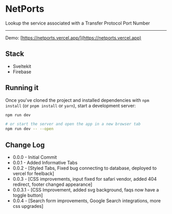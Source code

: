 # NetPorts

Lookup the service associated with a Transfer Protocol Port Number

---
Demo: [https://netports.vercel.app/](https://netports.vercel.app)

## Stack

- Sveltekit
- Firebase

## Running it

Once you've cloned the project and installed dependencies with `npm install` (or `pnpm install` or `yarn`), start a development server:

```bash
npm run dev

# or start the server and open the app in a new browser tab
npm run dev -- --open
```

## Change Log

- 0.0.0 - Initial Commit
- 0.0.1 - Added Informative Tabs
- 0.0.2 - [Styled Tabs, Fixed bug connecting to database, deployed to vercel for feelback]
- 0.0.3 - [CSS improvements, input fixed for safari vendor, added 404 redirect, footer changed appearance]
- 0.0.3.1 - [CSS Improvement, added svg background, faqs now have a toggle button]
- 0.0.4 - [Search form improvements, Google Search integrations, more css upgrades]
